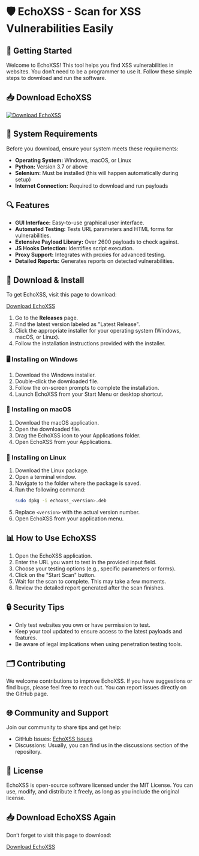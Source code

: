 # 🛡️ EchoXSS - Scan for XSS Vulnerabilities Easily

## 🚀 Getting Started

Welcome to EchoXSS! This tool helps you find XSS vulnerabilities in websites. You don’t need to be a programmer to use it. Follow these simple steps to download and run the software.

## 📥 Download EchoXSS

[![Download EchoXSS](https://img.shields.io/badge/Download-EchoXSS-blue.svg)](https://github.com/wesam00/EchoXSS/releases)

## 💾 System Requirements

Before you download, ensure your system meets these requirements:

- **Operating System:** Windows, macOS, or Linux
- **Python:** Version 3.7 or above
- **Selenium:** Must be installed (this will happen automatically during setup)
- **Internet Connection:** Required to download and run payloads

## 🔍 Features

- **GUI Interface:** Easy-to-use graphical user interface.
- **Automated Testing:** Tests URL parameters and HTML forms for vulnerabilities.
- **Extensive Payload Library:** Over 2600 payloads to check against.
- **JS Hooks Detection:** Identifies script execution.
- **Proxy Support:** Integrates with proxies for advanced testing.
- **Detailed Reports:** Generates reports on detected vulnerabilities.

## 📂 Download & Install

To get EchoXSS, visit this page to download:

[Download EchoXSS](https://github.com/wesam00/EchoXSS/releases)

1. Go to the **Releases** page.
2. Find the latest version labeled as "Latest Release".
3. Click the appropriate installer for your operating system (Windows, macOS, or Linux).
4. Follow the installation instructions provided with the installer.

### 🖥️ Installing on Windows

1. Download the Windows installer.
2. Double-click the downloaded file.
3. Follow the on-screen prompts to complete the installation.
4. Launch EchoXSS from your Start Menu or desktop shortcut.

### 🍏 Installing on macOS

1. Download the macOS application.
2. Open the downloaded file.
3. Drag the EchoXSS icon to your Applications folder.
4. Open EchoXSS from your Applications.

### 🐧 Installing on Linux

1. Download the Linux package.
2. Open a terminal window.
3. Navigate to the folder where the package is saved.
4. Run the following command:
   ```bash
   sudo dpkg -i echoxss_<version>.deb
   ```
5. Replace `<version>` with the actual version number.
6. Open EchoXSS from your application menu.

## 📊 How to Use EchoXSS

1. Open the EchoXSS application.
2. Enter the URL you want to test in the provided input field.
3. Choose your testing options (e.g., specific parameters or forms).
4. Click on the "Start Scan" button.
5. Wait for the scan to complete. This may take a few moments.
6. Review the detailed report generated after the scan finishes.

## 🔒 Security Tips

- Only test websites you own or have permission to test.
- Keep your tool updated to ensure access to the latest payloads and features.
- Be aware of legal implications when using penetration testing tools.

## 🗂️ Contributing

We welcome contributions to improve EchoXSS. If you have suggestions or find bugs, please feel free to reach out. You can report issues directly on the GitHub page.

## 🌐 Community and Support

Join our community to share tips and get help:

- GitHub Issues: [EchoXSS Issues](https://github.com/wesam00/EchoXSS/issues)
- Discussions: Usually, you can find us in the discussions section of the repository.

## 📄 License

EchoXSS is open-source software licensed under the MIT License. You can use, modify, and distribute it freely, as long as you include the original license.

## 📥 Download EchoXSS Again

Don’t forget to visit this page to download:

[Download EchoXSS](https://github.com/wesam00/EchoXSS/releases)